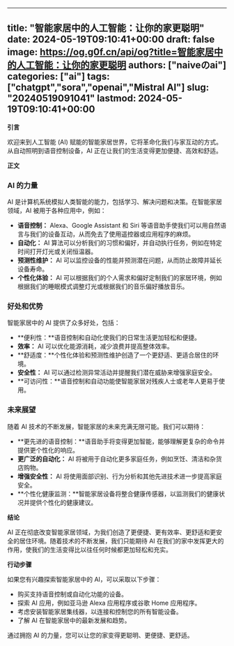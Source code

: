 
---
title: "智能家居中的人工智能：让你的家更聪明"
date: 2024-05-19T09:10:41+00:00
draft: false
image: https://og.g0f.cn/api/og?title=智能家居中的人工智能：让你的家更聪明
authors: ["naiveのai"]
categories: ["ai"]
tags: ["chatgpt","sora","openai","Mistral AI"]
slug: "20240519091041"
lastmod: 2024-05-19T09:10:41+00:00
---
**引言**

欢迎来到人工智能 (AI) 赋能的智能家居世界，它将革命化我们与家互动的方式。从自动照明到语音控制设备，AI 正在让我们的生活变得更加便捷、高效和舒适。

**正文**

### AI 的力量

AI 是计算机系统模拟人类智能的能力，包括学习、解决问题和决策。在智能家居领域，AI 被用于各种应用中，例如：

- **语音控制：** Alexa、Google Assistant 和 Siri 等语音助手使我们可以用自然语言与我们的设备互动，从而免去了使用遥控器或应用程序的麻烦。
- **自动化：** AI 算法可以分析我们的习惯和偏好，并自动执行任务，例如在特定时间打开灯光或关闭恒温器。
- **预测性维护：** AI 可以监控设备的性能并预测潜在问题，从而防止故障并延长设备寿命。
- **个性化体验：** AI 可以根据我们的个人需求和偏好定制我们的家居环境，例如根据我们的睡眠模式调整灯光或根据我们的音乐偏好播放音乐。

### 好处和优势

智能家居中的 AI 提供了众多好处，包括：

- **便利性：**语音控制和自动化使我们的日常生活更加轻松和便捷。
- **效率：** AI 可以优化能源消耗，减少浪费并提高整体效率。
- **舒适度：**个性化体验和预测性维护创造了一个更舒适、更适合居住的环境。
- **安全性：** AI 可以通过检测异常活动并提醒我们潜在威胁来增强家庭安全。
- **可访问性：**语音控制和自动功能使智能家居对残疾人士或老年人更易于使用。

### 未来展望

随着 AI 技术的不断发展，智能家居的未来充满无限可能。我们可以期待：

- **更先进的语音控制：**语音助手将变得更加智能，能够理解更复杂的命令并提供更个性化的响应。
- **更广泛的自动化：** AI 将被用于自动化更多家庭任务，例如烹饪、清洁和杂货店购物。
- **增强安全性：** AI 将使用面部识别、行为分析和其他先进技术进一步提高家庭安全。
- **个性化健康监测：**智能家居设备将整合健康传感器，以监测我们的健康状况并提供个性化的健康建议。

**结论**

AI 正在彻底改变智能家居领域，为我们创造了更便捷、更有效率、更舒适和更安全的居住环境。随着技术的不断发展，我们只能期待 AI 在我们的家中发挥更大的作用，使我们的生活变得比以往任何时候都更加轻松和充实。

**行动步骤**

如果您有兴趣探索智能家居中的 AI，可以采取以下步骤：

- 购买支持语音控制或自动化功能的设备。
- 探索 AI 应用，例如亚马逊 Alexa 应用程序或谷歌 Home 应用程序。
- 考虑安装智能家居集线器，以连接和控制您的所有智能设备。
- 了解 AI 在智能家居中的最新发展和趋势。

通过拥抱 AI 的力量，您可以让您的家变得更聪明、更便捷、更舒适。
